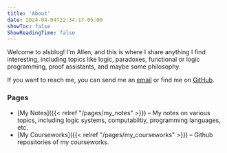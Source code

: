 ```yaml
---
title: 'About'
date: 2024-04-04T22:34:17-05:00
showToc: false
ShowReadingTime: false
---
```


Welcome to alsblog! I'm Allen, and this is where I share anything I find interesting, including topics like logic, paradoxes, functional or logic programming, proof assistants, and maybe some philosophy.

If you want to reach me, you can send me an [email](mailto:wcliaw610@gmail.com) or find me on [GitHub](https://github.com/allen-liaoo).

### Pages
- [My Notes]({{< relref "/pages/my_notes" >}}) – My notes on various topics, including logic systems, computabiltiy, programming languages, etc.
- [My Courseworks]({{< relref "/pages/my_courseworks" >}}) – Github repositories of my courseworks.